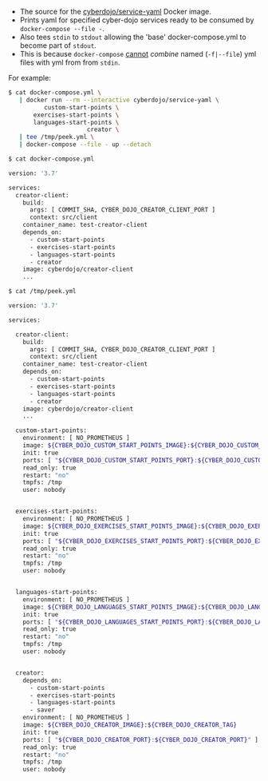 
- The source for the [cyberdojo/service-yaml](https://hub.docker.com/r/cyberdojo/service-yaml/tags) Docker image.
- Prints yaml for specified cyber-dojo services ready to be consumed by `docker-compose --file -`.
- Also tees `stdin` to `stdout` allowing the 'base' docker-compose.yml to become part of `stdout`.
- This is because `docker-compose` [cannot](https://github.com/docker/compose/issues/6124) *combine* named (`-f|--file`) yml files with yml from from `stdin`.

For example:

```bash
$ cat docker-compose.yml \
   | docker run --rm --interactive cyberdojo/service-yaml \
          custom-start-points \
       exercises-start-points \
       languages-start-points \
                      creator \
   | tee /tmp/peek.yml \
   | docker-compose --file - up --detach
```

```bash
$ cat docker-compose.yml

version: '3.7'

services:
  creator-client:
    build:
      args: [ COMMIT_SHA, CYBER_DOJO_CREATOR_CLIENT_PORT ]
      context: src/client
    container_name: test-creator-client
    depends_on:
      - custom-start-points
      - exercises-start-points
      - languages-start-points
      - creator
    image: cyberdojo/creator-client
    ...
```

```bash
$ cat /tmp/peek.yml

version: '3.7'

services:

  creator-client:
    build:
      args: [ COMMIT_SHA, CYBER_DOJO_CREATOR_CLIENT_PORT ]
      context: src/client
    container_name: test-creator-client
    depends_on:
      - custom-start-points
      - exercises-start-points
      - languages-start-points
      - creator
    image: cyberdojo/creator-client
    ...

  custom-start-points:
    environment: [ NO_PROMETHEUS ]
    image: ${CYBER_DOJO_CUSTOM_START_POINTS_IMAGE}:${CYBER_DOJO_CUSTOM_START_POINTS_TAG}
    init: true
    ports: [ "${CYBER_DOJO_CUSTOM_START_POINTS_PORT}:${CYBER_DOJO_CUSTOM_START_POINTS_PORT}" ]
    read_only: true
    restart: "no"
    tmpfs: /tmp
    user: nobody


  exercises-start-points:
    environment: [ NO_PROMETHEUS ]
    image: ${CYBER_DOJO_EXERCISES_START_POINTS_IMAGE}:${CYBER_DOJO_EXERCISES_START_POINTS_TAG}
    init: true
    ports: [ "${CYBER_DOJO_EXERCISES_START_POINTS_PORT}:${CYBER_DOJO_EXERCISES_START_POINTS_PORT}" ]
    read_only: true
    restart: "no"
    tmpfs: /tmp
    user: nobody


  languages-start-points:
    environment: [ NO_PROMETHEUS ]
    image: ${CYBER_DOJO_LANGUAGES_START_POINTS_IMAGE}:${CYBER_DOJO_LANGUAGES_START_POINTS_TAG}
    init: true
    ports: [ "${CYBER_DOJO_LANGUAGES_START_POINTS_PORT}:${CYBER_DOJO_LANGUAGES_START_POINTS_PORT}" ]
    read_only: true
    restart: "no"
    tmpfs: /tmp
    user: nobody


  creator:
    depends_on:
      - custom-start-points
      - exercises-start-points
      - languages-start-points
      - saver
    environment: [ NO_PROMETHEUS ]
    image: ${CYBER_DOJO_CREATOR_IMAGE}:${CYBER_DOJO_CREATOR_TAG}
    init: true
    ports: [ "${CYBER_DOJO_CREATOR_PORT}:${CYBER_DOJO_CREATOR_PORT}" ]
    read_only: true
    restart: "no"
    tmpfs: /tmp
    user: nobody
```

